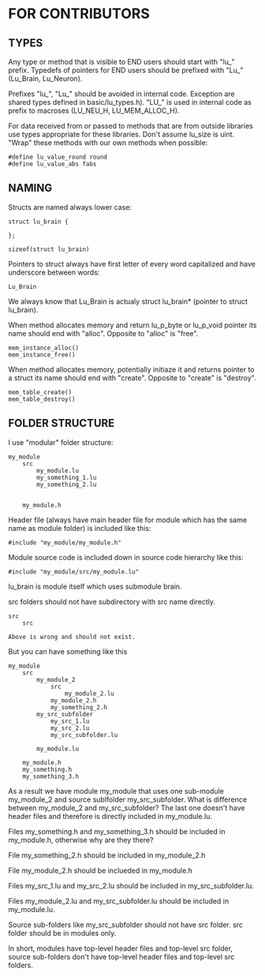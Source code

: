 FOR CONTRIBUTORS
===

TYPES
---

Any type or method that is visible to END users should start with "lu_" prefix. 
Typedefs of pointers for END users should be prefixed with "Lu_" (Lu_Brain, Lu_Neuron).

Prefixes "lu_", "Lu_" should be avoided in internal code. 
Exception are shared types defined in basic/lu_types.h). 
"LU_" is used in internal code as prefix to macroses (LU_NEU_H, LU_MEM_ALLOC_H).

For data received from or passed to methods that are from outside libraries use types appropriate for 
these libraries. Don't assume lu_size is uint. "Wrap" these methods with our own methods when possible:

	#define lu_value_round round 
	#define lu_value_abs fabs

NAMING 
---

Structs are named always lower case:

	struct lu_brain {

	};

	sizeof(struct lu_brain)

Pointers to struct always have first letter of every word capitalized and have underscore between words:
	
	Lu_Brain

We always know that Lu_Brain is actualy struct lu_brain* (pointer to struct lu_brain).

When method allocates memory and return lu_p_byte or lu_p_void pointer its name should end with "alloc". Opposite
to "alloc" is "free". 

	mem_instance_alloc()
	mem_instance_free()

When method allocates memory, potentially initiaze it and returns pointer to a struct its name should end with "create". 
Opposite to "create" is "destroy".

	mem_table_create()
	mem_table_destroy()



FOLDER STRUCTURE
---


I use "modular" folder structure:

	my_module
		src 
			my_module.lu
			my_something_1.lu
			my_something_2.lu


		my_module.h

Header file (always have main header file for module which has the same name as module folder) is included like this:
	
	#include "my_module/my_module.h"

Module source code is included down in source code hierarchy like this:

	#include "my_module/src/my_module.lu"

lu_brain is module itself which uses submodule brain.

src folders should not have subdirectory with src name directly. 

	src
		src

	Above is wrong and should not exist.

But you can have something like this

	my_module
		src 
			my_module_2
				src
					my_module_2.lu
				my_module_2.h
				my_something_2.h
			my_src_subfolder
				my_src_1.lu
				my_src_2.lu
				my_src_subfolder.lu

			my_module.lu

		my_module.h
		my_something.h
		my_something_3.h

As a result we have module my_module that uses one sub-module my_module_2 and source sublfolder my_src_subfolder.
What is difference between my_module_2 and my_src_subfolder? The last one doesn't have header files and therefore is 
directly included in my_module.lu.

Files my_something.h and my_something_3.h should be included in my_module.h, otherwise why are they there?

File my_something_2.h should be included in my_module_2.h

File my_module_2.h should be inclueded in my_module.h

Files my_src_1.lu and my_src_2.lu should be included in my_src_subfolder.lu.

Files my_module_2.lu and my_src_subfolder.lu should be included in my_module.lu.

Source sub-folders like my_src_subfolder should not have src folder. src folder should be in modules only.

In short, modules have top-level header files and top-level src folder, source sub-folders don't have top-level header files and top-level src folders.



